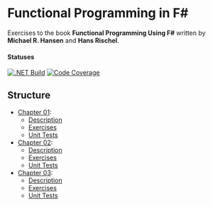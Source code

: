 # Functional Programming in F#

Exercises to the book __Functional Programming Using F#__ written by __Michael R. Hansen__ and __Hans Rischel__.

#### Statuses

[![.NET Build](https://github.com/eminencegrs/fp-in-fs/actions/workflows/dotnet.yml/badge.svg?branch=main)](https://github.com/eminencegrs/fp-in-fs/actions/workflows/dotnet.yml)
[![Code Coverage](https://codecov.io/gh/eminencegrs/fp-in-fs/graph/badge.svg?token=CW5LJZM9VW)](https://codecov.io/gh/eminencegrs/fp-in-fs)

## Structure

- [Chapter 01](./src/FPinFSharp.Exercises/Chapter_01):
  - [Description](./src/FPinFSharp.Exercises/Chapter_01/Description.md)
  - [Exercises](./src/FPinFSharp.Exercises/Chapter_01/Exercises.fs)
  - [Unit Tests](./tests/FPinFSharp.Exercises.UnitTests/Chapter_01)
- [Chapter 02](./src/FPinFSharp.Exercises/Chapter_02):
  - [Description](./src/FPinFSharp.Exercises/Chapter_02/Description.md)
  - [Exercises](./src/FPinFSharp.Exercises/Chapter_02/Exercises.fs)
  - [Unit Tests](./tests/FPinFSharp.Exercises.UnitTests/Chapter_02)
- [Chapter 03](./src/FPinFSharp.Exercises/Chapter_03):
  - [Description](./src/FPinFSharp.Exercises/Chapter_03/Description.md)
  - [Exercises](./src/FPinFSharp.Exercises/Chapter_03/Exercises.fs)
  - [Unit Tests](./src/FPinFSharp.Exercises.UnitTests/Chapter_03)
